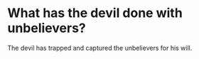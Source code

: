 # What has the devil done with unbelievers?

The devil has trapped and captured the unbelievers for his will.
